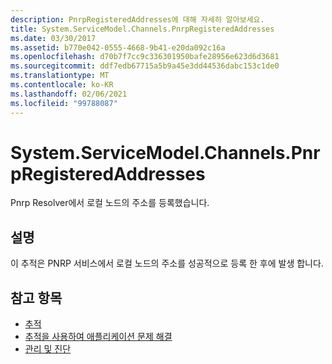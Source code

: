 ```yaml
---
description: PnrpRegisteredAddresses에 대해 자세히 알아보세요.
title: System.ServiceModel.Channels.PnrpRegisteredAddresses
ms.date: 03/30/2017
ms.assetid: b770e042-0555-4668-9b41-e20da092c16a
ms.openlocfilehash: d70b7f7cc9c336301950bafe28956e623d6d3681
ms.sourcegitcommit: ddf7edb67715a5b9a45e3dd44536dabc153c1de0
ms.translationtype: MT
ms.contentlocale: ko-KR
ms.lasthandoff: 02/06/2021
ms.locfileid: "99788087"
---
```

# <a name="systemservicemodelchannelspnrpregisteredaddresses"></a>System.ServiceModel.Channels.PnrpRegisteredAddresses

Pnrp Resolver에서 로컬 노드의 주소를 등록했습니다.  
  
## <a name="description"></a>설명  

 이 추적은 PNRP 서비스에서 로컬 노드의 주소를 성공적으로 등록 한 후에 발생 합니다.  
  
## <a name="see-also"></a>참고 항목

- [추적](index.md)
- [추적을 사용하여 애플리케이션 문제 해결](using-tracing-to-troubleshoot-your-application.md)
- [관리 및 진단](../index.md)
